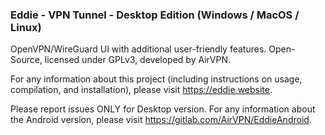 ### Eddie - VPN Tunnel - Desktop Edition (Windows / MacOS / Linux)

OpenVPN/WireGuard UI with additional user-friendly features. Open-Source, licensed under GPLv3, developed by AirVPN.

For any information about this project (including instructions on usage, compilation, and installation), please visit https://eddie.website.

Please report issues ONLY for Desktop version.
For any information about the Android version, please visit https://gitlab.com/AirVPN/EddieAndroid.
